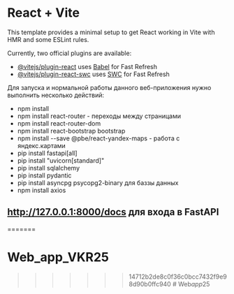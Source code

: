 # React + Vite

This template provides a minimal setup to get React working in Vite with HMR and some ESLint rules.

Currently, two official plugins are available:

- [@vitejs/plugin-react](https://github.com/vitejs/vite-plugin-react/blob/main/packages/plugin-react/README.md) uses [Babel](https://babeljs.io/) for Fast Refresh
- [@vitejs/plugin-react-swc](https://github.com/vitejs/vite-plugin-react-swc) uses [SWC](https://swc.rs/) for Fast Refresh


Для запуска и нормальной работы данного веб-приложения нужно выполнить несколько действий:

- npm install
- npm install react-router - переходы между страницами
- npm install react-router-dom
- npm install react-bootstrap bootstrap
- npm install --save @pbe/react-yandex-maps - работа с яндекс.картами
- pip install fastapi[all]
- pip install "uvicorn[standard]"
- pip install sqlalchemy
- pip install pydantic
- pip install asyncpg psycopg2-binary для баззы данных
- npm install axios

## http://127.0.0.1:8000/docs для входа в FastAPI
=======
# Web_app_VKR25
>>>>>>> 14712b2de8c0f36c0bcc7432f9e98d90b0ffc940
#   W e b _ a p p _ 2 5 
 
 